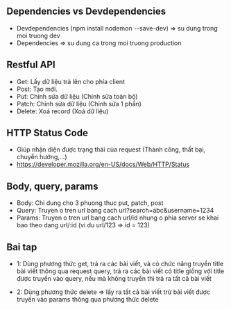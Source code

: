 ## Dependencies vs Devdependencies

- Devdependencies (npm install nodemon --save-dev) => su dung trong moi truong dev
- Dependencies => su dung ca trong moi truong production 


## Restful API 

- Get: Lấy dữ liệu trả lên cho phía client 
- Post: Tạo mới.
- Put: Chỉnh sửa dữ liệu (Chỉnh sửa toàn bộ)
- Patch: Chỉnh sửa dữ liệu (Chỉnh sửa 1 phần)
- Delete: Xoá record (Xoá dữ liệu)

## HTTP Status Code

- Giúp nhận diện được trạng thái của request (Thành công, thất bại, chuyển hướng,...)
- https://developer.mozilla.org/en-US/docs/Web/HTTP/Status


## Body, query, params 

- Body: Chi dung cho 3 phuong thuc put, patch, post
- Query: Truyen o tren url bang cach url?search=abc&username=1234
- Params: Truyen o tren url bang cach url/id nhung o phia server se khai bao theo dang url/:id (vi du url/123 => id = 123)

## Bai tap

- 1: Dùng phương thức get, trả ra các bài viết, và có chức năng truyền title bài viết thông qua request query, trả ra các bài viết có title giống với title được truyền vào query, nếu mà không truyền thì trả ra tất cả bài viết

- 2: Dùng phương thức delete => lấy ra tất cả bài viết trừ bài viết được truyền vào params thông qua phương thức delete